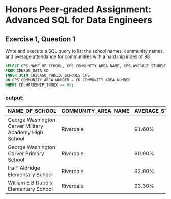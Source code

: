 # Honors Peer-graded Assignment: Advanced SQL for Data Engineers

## Exercise 1, Question 1
Write and execute a SQL query to list the school names, community names, and average attendance for communities with a hardship index of 98

```sql
SELECT CPS.NAME_OF_SCHOOL, CPS.COMMUNITY_AREA_NAME, CPS.AVERAGE_STUDENT_ATTENDANCE, CD.HARDSHIP_INDEX 
FROM CENSUS_DATA CD
INNER JOIN CHICAGO_PUBLIC_SCHOOLS CPS
ON CPS.COMMUNITY_AREA_NUMBER = CD.COMMUNITY_AREA_NUMBER
WHERE CD.HARDSHIP_INDEX == 98;
```

### output:

| NAME_OF_SCHOOL |	COMMUNITY_AREA_NAME	| AVERAGE_STUDENT_ATTENDANCE | HARDSHIP_INDEX
| --- |  --- | --- | --- |
| George Washington Carver Military Academy High School	| Riverdale |	91.60%	| 98 |
| George Washington Carver Primary School	| Riverdale |	90.90% |	98 |
| Ira F Aldridge Elementary School |	Riverdale	| 92.90% |	98 |
| William E B Dubois Elementary School |	Riverdale	| 93.30%	| 98 |

